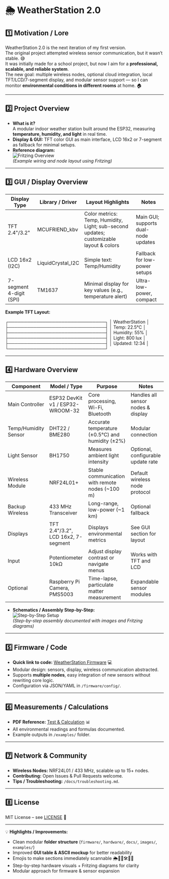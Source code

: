# 🌦 WeatherStation 2.0

## 1️⃣ Motivation / Lore
WeatherStation 2.0 is the next iteration of my first version.  
The original project attempted wireless sensor communication, but it wasn’t stable. 😅  
It was initially made for a school project, but now I aim for a **professional, scalable, and reliable system**.  
The new goal: multiple wireless nodes, optional cloud integration, local TFT/LCD/7-segment display, and modular sensor support — so I can monitor **environmental conditions in different rooms** at home. 🏠

---

## 2️⃣ Project Overview
- **What is it?**  
  A modular indoor weather station built around the ESP32, measuring **temperature, humidity, and light** in real time.  
- **Display & GUI:** TFT color GUI as main interface, LCD 16x2 or 7-segment as fallback for minimal setups.  
- **Reference diagram:**  
  ![Fritzing Overview](docs/images/fritzing_overview.jpg)  
  *(Example wiring and node layout using Fritzing)*

---

## 3️⃣ GUI / Display Overview
| Display Type | Library / Driver | Layout Highlights | Notes |
|--------------|----------------|-----------------|-------|
| TFT 2.4"/3.2" | MCUFRIEND_kbv | Color metrics: Temp, Humidity, Light; sub-second updates; customizable layout & colors | Main GUI; supports dual-node updates |
| LCD 16x2 (I2C) | LiquidCrystal_I2C | Simple text: Temp/Humidity | Fallback for low-power setups |
| 7-segment 4-digit (SPI) | TM1637 | Minimal display for key values (e.g., temperature alert) | Ultra-low-power, compact |

**Example TFT Layout:**  

┌───────────────────────────────┐
│ WeatherStation │
├───────────────────────────────┤
│ Temp: 22.5°C │
├───────────────────────────────┤
│ Humidity: 55% │
├───────────────────────────────┤
│ Light: 800 lux │
├───────────────────────────────┤
│ Updated: 12:34 │
└───────────────────────────────┘


---

## 4️⃣ Hardware Overview
| Component | Model / Type | Purpose | Notes |
|-----------|-------------|---------|-------|
| Main Controller | ESP32 DevKit v1 / ESP32-WROOM-32 | Core processing, Wi-Fi, Bluetooth | Handles all sensor nodes & display |
| Temp/Humidity Sensor | DHT22 / BME280 | Accurate temperature (±0.5°C) and humidity (±2%) | Modular connection |
| Light Sensor | BH1750 | Measures ambient light intensity | Optional, configurable update rate |
| Wireless Module | NRF24L01+ | Stable communication with remote nodes (~100 m) | Default wireless node protocol |
| Backup Wireless | 433 MHz Transceiver | Long-range, low-power (~1 km) | Optional fallback |
| Displays | TFT 2.4"/3.2", LCD 16x2, 7-segment | Displays environmental metrics | See GUI section for layout |
| Input | Potentiometer 10kΩ | Adjust display contrast or navigate menus | Works with TFT and LCD |
| Optional | Raspberry Pi Camera, PMS5003 | Time-lapse, particulate matter measurement | Expandable sensor modules |

- **Schematics / Assembly Step-by-Step:**  
  ![Step-by-Step Setup](docs/images/step_by_step.jpg)  
  *(Step-by-step assembly documented with images and Fritzing diagrams)*

---

## 5️⃣ Firmware / Code
- **Quick link to code:** [WeatherStation Firmware](firmware/main/WeatherStation.ino) 💻  
- Modular design: sensors, display, wireless communication abstracted.  
- Supports **multiple nodes**, easy integration of new sensors without rewriting core logic.  
- Configuration via JSON/YAML in `/firmware/config/`.

---

## 6️⃣ Measurements / Calculations
- **PDF Reference:** [Test & Calculation](docs/WeatherStation_Test.pdf) 📊  
- All environmental readings and formulas documented.  
- Example outputs in `/examples/` folder.

---

## 7️⃣ Network & Community
- **Wireless Nodes:** NRF24L01 / 433 MHz, scalable up to 15+ nodes.  
- **Contributing:** Open Issues & Pull Requests welcome.  
- **Tips / Troubleshooting:** `/docs/troubleshooting.md`.

---

## 8️⃣ License
MIT License – see [LICENSE](LICENSE) 📜

---

💡 **Highlights / Improvements:**  
- Clean modular **folder structure** (`firmware/`, `hardware/`, `docs/`, `images/`, `examples/`)  
- Improved **GUI table & ASCII mockup** for better readability  
- Emojis to make sections immediately scannable 🌦📌🚀🛠️🎉🤝  
- Step-by-step hardware visuals + Fritzing diagrams for clarity  
- Modular approach for firmware & sensor expansion

